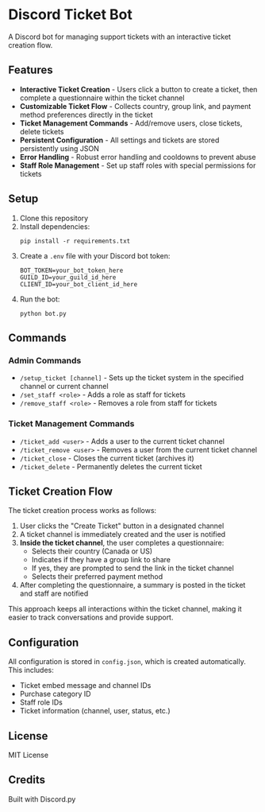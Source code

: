 # Discord Ticket Bot

A Discord bot for managing support tickets with an interactive ticket creation flow.

## Features

- **Interactive Ticket Creation** - Users click a button to create a ticket, then complete a questionnaire within the ticket channel
- **Customizable Ticket Flow** - Collects country, group link, and payment method preferences directly in the ticket
- **Ticket Management Commands** - Add/remove users, close tickets, delete tickets
- **Persistent Configuration** - All settings and tickets are stored persistently using JSON
- **Error Handling** - Robust error handling and cooldowns to prevent abuse
- **Staff Role Management** - Set up staff roles with special permissions for tickets

## Setup

1. Clone this repository
2. Install dependencies:
   ```
   pip install -r requirements.txt
   ```
3. Create a `.env` file with your Discord bot token:
   ```
   BOT_TOKEN=your_bot_token_here
   GUILD_ID=your_guild_id_here
   CLIENT_ID=your_bot_client_id_here
   ```
4. Run the bot:
   ```
   python bot.py
   ```

## Commands

### Admin Commands

- `/setup_ticket [channel]` - Sets up the ticket system in the specified channel or current channel
- `/set_staff <role>` - Adds a role as staff for tickets
- `/remove_staff <role>` - Removes a role from staff for tickets

### Ticket Management Commands

- `/ticket_add <user>` - Adds a user to the current ticket channel
- `/ticket_remove <user>` - Removes a user from the current ticket channel
- `/ticket_close` - Closes the current ticket (archives it)
- `/ticket_delete` - Permanently deletes the current ticket

## Ticket Creation Flow

The ticket creation process works as follows:

1. User clicks the "Create Ticket" button in a designated channel
2. A ticket channel is immediately created and the user is notified
3. **Inside the ticket channel**, the user completes a questionnaire:
   - Selects their country (Canada or US)
   - Indicates if they have a group link to share
   - If yes, they are prompted to send the link in the ticket channel
   - Selects their preferred payment method
4. After completing the questionnaire, a summary is posted in the ticket and staff are notified

This approach keeps all interactions within the ticket channel, making it easier to track conversations and provide support.

## Configuration

All configuration is stored in `config.json`, which is created automatically. This includes:

- Ticket embed message and channel IDs
- Purchase category ID
- Staff role IDs
- Ticket information (channel, user, status, etc.)

## License

MIT License

## Credits

Built with Discord.py 